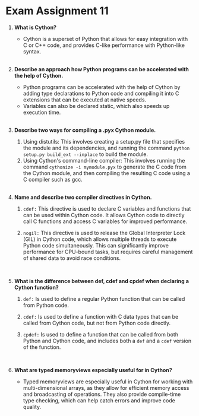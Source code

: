 # Exam Assignment 11

1. **What is Cython?**

    * Cython is a superset of Python that allows for easy integration with C or C++ code, and provides C-like performance with Python-like syntax.
    <br>

2. **Describe an approach how Python programs can be accelerated with the help of Cython.**

    * Python programs can be accelerated with the help of Cython by adding type declarations to Python code and compiling it into C extensions that can be executed at native speeds.
    * Variables can also be declared static, which also speeds up execution time.
    <br>

3. **Describe two ways for compiling a .pyx Cython module.**

    1. Using distutils: This involves creating a setup.py file that specifies the module and its dependencies, and running the command ```python setup.py build_ext --inplace``` to build the module.
    2. Using Cython's command-line compiler: This involves running the command ```cythonize -i mymodule.pyx``` to generate the C code from the Cython module, and then compiling the resulting C code using a C compiler such as gcc.
    <br>

4. **Name and describe two compiler directives in Cython.**

    1. ```cdef:``` This directive is used to declare C variables and functions that can be used within Cython code. It allows Cython code to directly call C functions and access C variables for improved performance.

    2. ```nogil:``` This directive is used to release the Global Interpreter Lock (GIL) in Cython code, which allows multiple threads to execute Python code simultaneously. This can significantly improve performance for CPU-bound tasks, but requires careful management of shared data to avoid race conditions.
    <br>

5. **What is the difference between def, cdef and cpdef when declaring a Cython function?**

    1. ```def:``` Is used to define a regular Python function that can be called from Python code.

    2. ```cdef:``` Is used to define a function with C data types that can be called from Cython code, but not from Python code directly.

    2. ```cpdef:``` Is used to define a function that can be called from both Python and Cython code, and includes both a ```def``` and a ```cdef``` version of the function. 
    <br>

6. **What are typed memoryviews especially useful for in Cython?**

    * Typed memoryviews are especially useful in Cython for working with multi-dimensional arrays, as they allow for efficient memory access and broadcasting of operations. They also provide compile-time type checking, which can help catch errors and improve code quality.
    <br>
